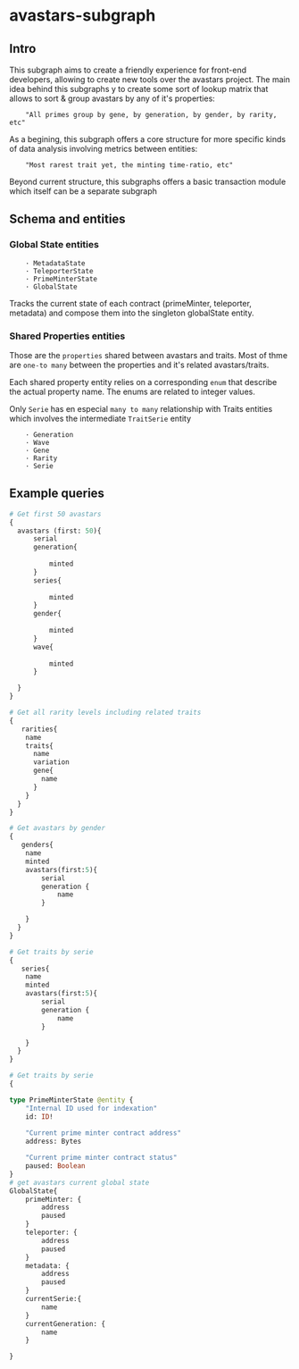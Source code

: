 # avastars-subgraph

## Intro

This subgraph aims to create a friendly experience for front-end developers, allowing to create new tools over the avastars project. The main idea behind this subgraphs y to create some sort of lookup matrix that allows to sort & group avastars by any of it's properties:

		"All primes group by gene, by generation, by gender, by rarity, etc"

As a begining, this subgraph offers a core structure for more specific kinds of data analysis involving metrics between entities:

		"Most rarest trait yet, the minting time-ratio, etc"

Beyond current structure, this subgraphs offers a basic transaction module which itself can be a separate subgraph


## Schema and entities

### Global State entities

		· MetadataState
		· TeleporterState
		· PrimeMinterState
		· GlobalState

Tracks the current state of each contract (primeMinter, teleporter, metadata) and compose them into the singleton globalState entity.

### Shared Properties entities 

Those are the `properties` shared between avastars and traits. Most of thme are `one-to many` between the properties and it's related avastars/traits. 

Each shared property entity relies on a corresponding `enum` that describe the actual property name. The enums are related to integer values.

Only `Serie` has en especial `many to many` relationship with Traits entities which involves the intermediate `TraitSerie` entity

		· Generation
		· Wave
		· Gene
		· Rarity
		· Serie
		
## Example queries

```graphql
# Get first 50 avastars
{
  avastars (first: 50){
	  serial
	  generation{
		  
		  minted
	  }
	  series{
		  
		  minted
	  }
	  gender{
		  
		  minted
	  }	
	  wave{
		  
		  minted
	  }

  }
}
```


```graphql
# Get all rarity levels including related traits
{
   rarities{
    name
    traits{
      name
      variation
      gene{
        name
      }
    }
  }
}
```


```graphql
# Get avastars by gender
{
   genders{
    name
    minted
    avastars(first:5){
		serial
		generation {
			name
		}

	}
  }
}
```

```graphql
# Get traits by serie
{
   series{
    name
    minted
    avastars(first:5){
		serial
		generation {
			name
		}

	}
  }
}
```

```graphql
# Get traits by serie
{

type PrimeMinterState @entity {
	"Internal ID used for indexation"
	id: ID!
	
	"Current prime minter contract address"
	address: Bytes

	"Current prime minter contract status"
	paused: Boolean
}
# get avastars current global state
GlobalState{
	primeMinter: {
		address
		paused
	}
	teleporter: {
		address
		paused
	} 
	metadata: {
		address
		paused
	} 
	currentSerie:{
		name
	}
	currentGeneration: {
		name
	}

}
```
